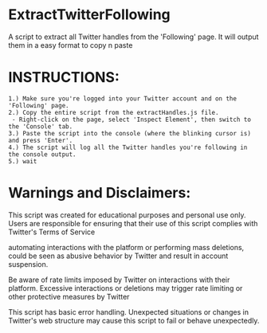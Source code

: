 # ExtractTwitterFollowing
A script to extract all Twitter handles from the 'Following' page. It will output them in a easy format to copy n paste

# INSTRUCTIONS:
    1.) Make sure you're logged into your Twitter account and on the 'Following' page.
    2.) Copy the entire script from the extractHandles.js file.
     - Right-click on the page, select 'Inspect Element', then switch to the 'Console' tab.
    3.) Paste the script into the console (where the blinking cursor is) and press 'Enter'.
    4.) The script will log all the Twitter handles you're following in the console output.
    5.) wait

# Warnings and Disclaimers:

This script was created for educational purposes and personal use only. Users are responsible for ensuring that their use of this script complies with Twitter's Terms of Service 

automating interactions with the platform or performing mass deletions, could be seen as abusive behavior by Twitter and result in account suspension.

Be aware of rate limits imposed by Twitter on interactions with their platform. Excessive interactions or deletions may trigger rate limiting or other protective measures by Twitter

This script has basic error handling. Unexpected situations or changes in Twitter's web structure may cause this script to fail or behave unexpectedly.
